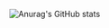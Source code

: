 
![Anurag's GitHub stats](https://github-readme-stats.vercel.app/api?username=Kbigstar&show_icons=true&theme=github_dark)
<!---
Kbigstar/Kbigstar is a ✨ special ✨ repository because its `README.md` (this file) appears on your GitHub profile.
You can click the Preview link to take a look at your changes. 
--->

